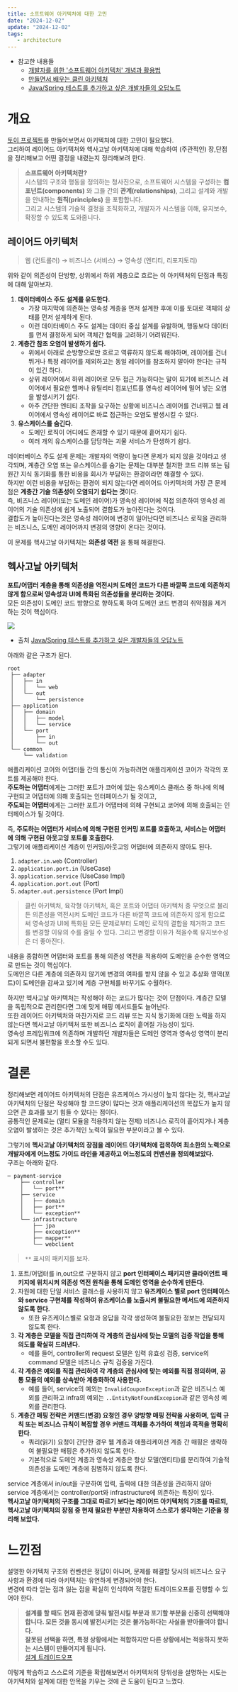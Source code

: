 ```yaml
---
title: 소프트웨어 아키텍처에 대한 고민
date: "2024-12-02"
update: "2024-12-02"
tags:
   - architecture
---
```


- 참고한 내용들
  - [개발자를 위한 '소프트웨어 아키텍처' 개념과 활용법][wishket]
  - [만들면서 배우는 클린 아키텍처][book]
  - [Java/Spring 테스트를 추가하고 싶은 개발자들의 오답노트][inflearn]

# 개요

[토이 프로젝트](https://github.com/f-lab-edu/just-commerce)를 만들어보면서 아키텍처에 대한 고민이 필요했다.  
그리하여 레이어드 아키텍처와 헥사고날 아키텍처에 대해 학습하여 (주관적인) 장,단점을 정리해보고 어떤 결정을 내렸는지 정리해보려 한다.  
  
> **소프트웨어 아키텍처란?**  
> 시스템의 구조와 행동을 정의하는 청사진으로, 소프트웨어 시스템을 구성하는 **컴포넌트(components)** 와 그들 간의 **관계(relationships)**, 그리고 설계와 개발을 안내하는 **원칙(principles)** 을 포함합니다.   
> 그리고 시스템의 기술적 결정을 조직화하고, 개발자가 시스템을 이해, 유지보수, 확장할 수 있도록 도와줍니다.  

## 레이어드 아키텍처

> 웹 (컨트롤러) → 비즈니스 (서비스) → 영속성 (엔티티, 리포지토리)

위와 같이 의존성이 단방향, 상위에서 하위 계층으로 흐르는 이 아키텍처의 단점과 특징에 대해 알아보자.  

1. **데이터베이스 주도 설계를 유도한다.**
    - 가장 마지막에 의존하는 영속성 계층을 먼저 설계한 후에 이를 토대로 객체의 상태를 먼저 설계하게 된다.
    - 이런 데이터베이스 주도 설계는 데이터 중심 설계를 유발하며, 행동보다 데이터를 먼저 결정하게 되어 객체간 협력을 고려하기 어려워진다.
2. **계층간 참조 오염이 발생하기 쉽다.**
    - 위에서 아래로 순방향으로만 흐르고 역류하지 않도록 해야하며, 레이어를 건너뛰거나 특정 레이어를 제외하고는 동일 레이어를 참조하지 말아야 한다는 규칙이 있긴 하다.
    - 상위 레이어에서 하위 레이어로 모두 접근 가능하다는 말이 되기에 비즈니스 레이어에서 필요한 헬퍼나 유틸리티 컴포넌트를 영속성 레이어에 밀어 넣는 오염을 발생시키기 쉽다.
    - 아주 간단한 엔티티 조작을 요구하는 상황에 비즈니스 레이어를 건너뛰고 웹 레이어에서 영속성 레이어로 바로 접근하는 오염도 발생시킬 수 있다.
3. **유스케이스를 숨긴다.**
    - 도메인 로직이 어디에도 존재할 수 있기 때문에 흩어지기 쉽다.
    - 여러 개의 유스케이스를 담당하는 괴물 서비스가 탄생하기 쉽다.

데이터베이스 주도 설계 문제는 개발자의 역량이 높다면 문제가 되지 않을 것이라고 생각되며, 계층간 오염 또는 유스케이스를 숨기는 문제는 대부분 철저한 코드 리뷰 또는 팀원간 지식 동기화를 통한 비용을 회사가 부담하는 환경이라면 해결할 수 있다.  
하지만 이런 비용을 부담하는 환경이 되지 않는다면 레이어드 아키텍처의 가장 큰 문제점은 **계층간 기술 의존성이 오염되기 쉽다는 것**이다.  
즉, 비즈니스 레이어(또는 도메인 레이어)가 영속성 레이어에 직접 의존하여 영속성 레이어의 기술 의존성에 쉽게 노출되어 결합도가 높아진다는 것이다.  
결합도가 높아진다는것은 영속성 레이어에 변경이 일어난다면 비즈니스 로직을 관리하는 비즈니스, 도메인 레이어까지 변경의 영향이 온다는 것이다.  
  
이 문제를 헥사고날 아키텍처는 **의존성 역전** 을 통해 해결한다.  

## 헥사고날 아키텍처

**포트/어댑터 계층을 통해 의존성을 역전시켜 도메인 코드가 다른 바깥쪽 코드에 의존하지 않게 함으로써 영속성과 UI에 특화된 의존성들을 분리하는 것이다.**  
모든 의존성이 도메인 코드 방향으로 향하도록 하여 도메인 코드 변경의 취약점을 제거하는 것이 핵심이다.  

![](hexagonal.png)
- 출처 [Java/Spring 테스트를 추가하고 싶은 개발자들의 오답노트][inflearn]

아래와 같은 구조가 된다.  

```
root
 ├── adapter
 │   ├── in
 │   │   └── web
 │   └── out
 │       └── persistence
 ├── application
 │   ├── domain
 │   │   ├── model
 │   │   └── service
 │   └── port
 │       ├── in
 │       └── out
 └── common
     └── validation
```

애플리케이션 코어와 어댑터들 간의 통신이 가능하려면 애플리케이션 코어가 각각의 포트를 제공해야 한다.  
**주도하는 어댑터**에게는 그러한 포트가 코어에 있는 유스케이스 클래스 중 하나에 의해 구현되고 어댑터에 의해 호출되는 인터페이스가 될 것이고,  
**주도되는 어댑터**에게는 그러한 포트가 어댑터에 의해 구현되고 코어에 의해 호출되는 인터페이스가 될 것이다.  
  
즉, **주도하는 어댑터가 서비스에 의해 구현된 인커밍 포트를 호출하고, 서비스는 어댑터에 의해 구현된 아웃고잉 포트를 호출한다.**  
그렇기에 애플리케이션 계층이 인커밍/아웃고잉 어댑터에 의존하지 않아도 된다.  

1. `adapter.in.web` (Controller)
2. `application.port.in` (UseCase)
3. `application.service` (UseCase Impl)
4. `application.port.out` (Port)
5. `adapter.out.persistence` (Port Impl)
  
> 클린 아키텍처, 육각형 아키텍처, 혹은 포트와 어댑터 아키텍처 중 무엇으로 불리든 의존성을 역전시켜 도메인 코드가 다른 바깥쪽 코드에 의존하지 않게 함으로써 영속성과 UI에 특화된 모든 문제로부터 도메인 로직의 결합을 제거하고 코드를 변경할 이유의 수를 줄일 수 있다. 그리고 변경할 이유가 적을수록 유지보수성은 더 좋아진다.  

내용을 종합하면 어댑터와 포트를 통해 의존성 역전을 적용하여 도메인을 순수한 영역으로 만드는 것이 핵심이다.  
도메인은 다른 계층에 의존하지 않기에 변경의 여파를 받지 않을 수 있고 추상화 영역(포트)이 도메인을 감싸고 있기에 계층 구현체를 바꾸기도 수월하다.  
  
하지만 헥사고날 아키텍처는 작성해야 하는 코드가 많다는 것이 단점이다. 계층간 모델을 독립적으로 관리한다면 그에 맞게 매핑 메서드들도 늘어난다.  
또한 레이어드 아키텍처와 마찬가지로 코드 리뷰 또는 지식 동기화에 대한 노력을 하지 않는다면 헥사고날 아키텍처 또한 비즈니스 로직이 흩어질 가능성이 있다.  
영속성 프레임워크에 의존하며 개발하던 개발자들은 도메인 영역과 영속성 영역이 분리되게 되면서 불편함을 호소할 수도 있다.  

# 결론

정리해보면 레이어드 아키텍처의 단점은 유즈케이스 가시성이 높지 않다는 것, 헥사고날 아키텍처의 단점은 작성해야 할 코드양이 많다는 것과 애플리케이션의 복잡도가 높지 않으면 큰 효과를 보기 힘들 수 있다는 점이다.  
공통적인 문제로는 (멀티 모듈을 적용하지 않는 전제) 비즈니스 로직이 흩어지거나 계층 오염이 발생하는 것은 추가적인 노력이 필요한 부분이라고 볼 수 있다.  
  
그렇기에 **헥사고날 아키텍처의 장점을 레이어드 아키텍처에 접목하여 최소한의 노력으로 개발자에게 어느정도 가이드 라인을 제공하고 어느정도의 컨벤션을 정의해보았다.**  
구조는 아래와 같다.  

```
─ payment-service
    ├── controller
    │   └── port**
    ├── service
    │   ├── domain
    │   ├── port**
    │   └── exception**
    └── infrastructure
        ├── jpa
        ├── exception**
        ├── mapper**
        └── webclient
```

> `**` 표시의 패키지를 보자.

1. 포트/어댑터를 in,out으로 구분하지 않고 **port 인터페이스 패키지만 클라이언트 패키지에 위치시켜 의존성 역전 원칙을 통해 도메인 영역을 순수하게 만든다.**
2. 자원에 대한 단일 서비스 클래스를 사용하지 않고 **유즈케이스 별로 port 인터페이스와 service 구현체를 작성하여 유즈케이스를 노출시켜 불필요한 메서드에 의존하지 않도록 한다.**
    - 또한 유즈케이스별로 요청과 응답을 각각 생성하여 불필요한 정보는 전달되지 않도록 한다.
3. **각 계층은 모델을 직접 관리하여 각 계층의 관심사에 맞는 모델의 검증 작업을 통해 의도를 확실히 드러낸다.**
    - 예를 들어, controller의 request 모델은 입력 유효성 검증, service의 command 모델은 비즈니스 규칙 검증을 가진다.
4. **각 계층은 예외를 직접 관리하여 각 계층의 관심사에 맞는 예외를 직접 정의하며, 공통 모듈의 예외를 상속받아 계층화하여 사용한다.**
    - 예를 들어, service의 예외는 `InvalidCouponException`과 같은 비즈니스 예외를 관리하고 infra의 예외는 `..EntityNotFoundExcepion`과 같은 영속성 예외를 관리한다.
5. **계층간 매핑 전략은 커맨드(변경) 요청인 경우 양방향 매핑 전략을 사용하며, 입력 규칙 또는 비즈니스 규칙이 복잡할 경우 커맨드 객체를 추가하여 책임과 목적을 명확히 한다.**
    - 쿼리(읽기) 요청이 간단한 경우 웹 계층과 애플리케이션 계층 간 매핑은 생략하여 불필요한 매핑은 추가하지 않도록 한다.
    - 기본적으로 도메인 계층과 영속성 계층은 항상 모델(엔티티)를 분리하여 기술적 의존성을 도메인 계층에 침범하지 않도록 한다.

service 계층에서 in/out을 구분하여 입력, 출력에 대한 의존성을 관리하지 않아 service 계층에서는 controller/port와 infrastructure에 의존하는 특징이 있다.  
**헥사고날 아키텍처의 구조를 그대로 따르기 보다는 레이어드 아키텍처의 기조를 따르되, 헥사고날 아키텍처의 장점 중 현재 필요한 부분만 차용하여 스스로가 생각하는 기준을 정리해 보았다.**  
  
# 느낀점

설명한 아키텍처 구조와 컨벤션은 정답이 아니며, 문제를 해결할 당시의 비즈니스 요구 사항과 환경에 따라 아키텍처는 유연하게 변경되어야 한다.  
변경에 따라 얻는 점과 잃는 점을 확실히 인식하여 적절한 트레이드오프를 진행할 수 있어야 한다.

> **설계를 할 때도 현재 환경에 맞춰 발전시킬 부분과 포기할 부분을 신중히 선택해야 합니다. 모든 것을 동시에 발전시키는 것은 불가능하다는 사실을 받아들여야 합니다.**   
> **잘못된 선택을 하면, 특정 상황에서는 적합하지만 다른 상황에서는 적응하지 못하는 시스템이 만들어지게 됩니다.**  
> [설계 트레이드오프](https://eternity-object.tistory.com/43)

이렇게 학습하고 스스로의 기준을 확립해보면서 아키텍처의 당위성을 설명하는 시도는 아키텍처와 설계에 대한 안목을 키우는 것에 큰 도움이 된다고 느꼈다.  

[wishket]: https://yozm.wishket.com/magazine/detail/2743/
[book]: https://www.yes24.com/product/goods/105138479
[inflearn]: https://www.inflearn.com/course/%EC%9E%90%EB%B0%94-%EC%8A%A4%ED%94%84%EB%A7%81-%ED%85%8C%EC%8A%A4%ED%8A%B8-%EA%B0%9C%EB%B0%9C%EC%9E%90-%EC%98%A4%EB%8B%B5%EB%85%B8%ED%8A%B8/dashboard
